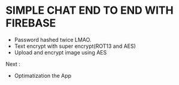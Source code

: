 # SIMPLE CHAT END TO END WITH FIREBASE

- Password hashed twice LMAO.
- Text encrypt with super encrypt(ROT13 and AES)
- Upload and encrypt image using AES

Next :

- Optimatization the App
